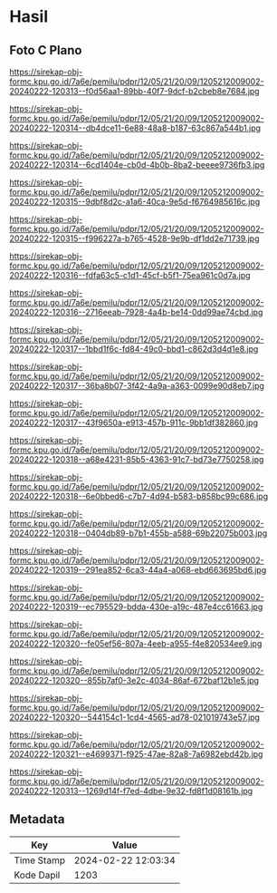# Hasil

## Foto C Plano

https://sirekap-obj-formc.kpu.go.id/7a6e/pemilu/pdpr/12/05/21/20/09/1205212009002-20240222-120313--f0d56aa1-89bb-40f7-9dcf-b2cbeb8e7684.jpg

https://sirekap-obj-formc.kpu.go.id/7a6e/pemilu/pdpr/12/05/21/20/09/1205212009002-20240222-120314--db4dce11-6e88-48a8-b187-63c867a544b1.jpg

https://sirekap-obj-formc.kpu.go.id/7a6e/pemilu/pdpr/12/05/21/20/09/1205212009002-20240222-120314--6cd1404e-cb0d-4b0b-8ba2-beeee9736fb3.jpg

https://sirekap-obj-formc.kpu.go.id/7a6e/pemilu/pdpr/12/05/21/20/09/1205212009002-20240222-120315--9dbf8d2c-a1a6-40ca-9e5d-f6764985616c.jpg

https://sirekap-obj-formc.kpu.go.id/7a6e/pemilu/pdpr/12/05/21/20/09/1205212009002-20240222-120315--f996227a-b765-4528-9e9b-df1dd2e71739.jpg

https://sirekap-obj-formc.kpu.go.id/7a6e/pemilu/pdpr/12/05/21/20/09/1205212009002-20240222-120316--fdfa63c5-c1d1-45cf-b5f1-75ea961c0d7a.jpg

https://sirekap-obj-formc.kpu.go.id/7a6e/pemilu/pdpr/12/05/21/20/09/1205212009002-20240222-120316--2716eeab-7928-4a4b-be14-0dd99ae74cbd.jpg

https://sirekap-obj-formc.kpu.go.id/7a6e/pemilu/pdpr/12/05/21/20/09/1205212009002-20240222-120317--1bbd1f6c-fd84-49c0-bbd1-c862d3d4d1e8.jpg

https://sirekap-obj-formc.kpu.go.id/7a6e/pemilu/pdpr/12/05/21/20/09/1205212009002-20240222-120317--36ba8b07-3f42-4a9a-a363-0099e90d8eb7.jpg

https://sirekap-obj-formc.kpu.go.id/7a6e/pemilu/pdpr/12/05/21/20/09/1205212009002-20240222-120317--43f9650a-e913-457b-911c-9bb1df382860.jpg

https://sirekap-obj-formc.kpu.go.id/7a6e/pemilu/pdpr/12/05/21/20/09/1205212009002-20240222-120318--a68e4231-85b5-4363-91c7-bd73e7750258.jpg

https://sirekap-obj-formc.kpu.go.id/7a6e/pemilu/pdpr/12/05/21/20/09/1205212009002-20240222-120318--6e0bbed6-c7b7-4d94-b583-b858bc99c686.jpg

https://sirekap-obj-formc.kpu.go.id/7a6e/pemilu/pdpr/12/05/21/20/09/1205212009002-20240222-120318--0404db89-b7b1-455b-a588-69b22075b003.jpg

https://sirekap-obj-formc.kpu.go.id/7a6e/pemilu/pdpr/12/05/21/20/09/1205212009002-20240222-120319--291ea852-6ca3-44a4-a068-ebd663695bd6.jpg

https://sirekap-obj-formc.kpu.go.id/7a6e/pemilu/pdpr/12/05/21/20/09/1205212009002-20240222-120319--ec795529-bdda-430e-a19c-487e4cc61663.jpg

https://sirekap-obj-formc.kpu.go.id/7a6e/pemilu/pdpr/12/05/21/20/09/1205212009002-20240222-120320--fe05ef56-807a-4eeb-a955-f4e820534ee9.jpg

https://sirekap-obj-formc.kpu.go.id/7a6e/pemilu/pdpr/12/05/21/20/09/1205212009002-20240222-120320--855b7af0-3e2c-4034-86af-672baf12b1e5.jpg

https://sirekap-obj-formc.kpu.go.id/7a6e/pemilu/pdpr/12/05/21/20/09/1205212009002-20240222-120320--544154c1-1cd4-4565-ad78-021019743e57.jpg

https://sirekap-obj-formc.kpu.go.id/7a6e/pemilu/pdpr/12/05/21/20/09/1205212009002-20240222-120321--e4699371-f925-47ae-82a8-7a6982ebd42b.jpg

https://sirekap-obj-formc.kpu.go.id/7a6e/pemilu/pdpr/12/05/21/20/09/1205212009002-20240222-120313--1269d14f-f7ed-4dbe-9e32-fd8f1d08161b.jpg


## Metadata

| Key        | Value               |
| ---------- | ------------------- |
| Time Stamp | 2024-02-22 12:03:34 |
| Kode Dapil | 1203                |



